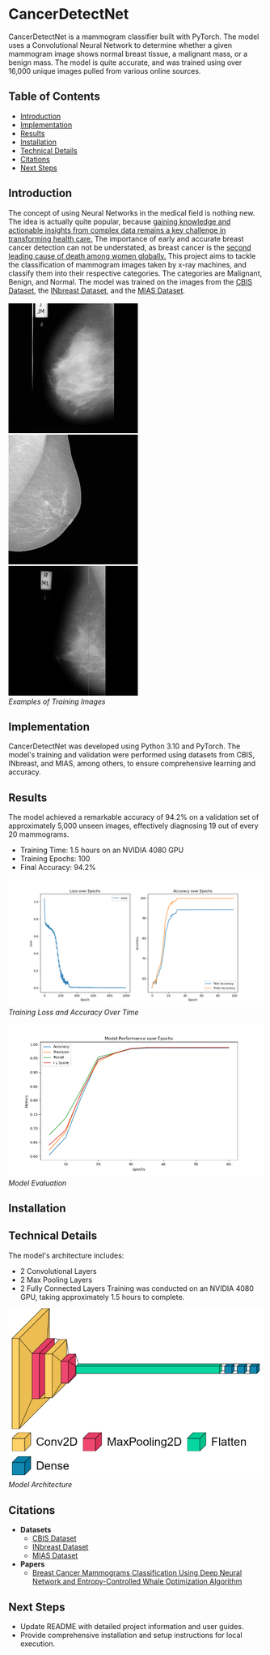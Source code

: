 # CancerDetectNet

CancerDetectNet is a mammogram classifier built with PyTorch. The model uses a Convolutional Neural Network to determine whether a given mammogram image shows normal breast tissue, a malignant mass, or a benign mass. The model is quite accurate, and was trained using over 16,000 unique images pulled from various online sources.

## Table of Contents
- [Introduction](#introduction)
- [Implementation](#implementation)
- [Results](#results)
- [Installation](#installation)
- [Technical Details](#technical-details)
- [Citations](#citations)
- [Next Steps](#next-steps)


## Introduction
The concept of using Neural Networks in the medical field is nothing new. The idea is actually quite popular, because [gaining knowledge and actionable insights from complex data remains a key challenge in transforming health care.](https://www.ncbi.nlm.nih.gov/pmc/articles/PMC6455466/) The importance of early and accurate breast cancer detection can not be understated, as breast cancer is the [second leading cause of death among women globally.](https://www.cdc.gov/cancer/breast/basic_info/index.htm#:~:text=Except%20for%20skin%20cancer%2C%20breast,cancer%20death%20among%20Hispanic%20women.) This project aims to tackle the classification of mammogram images taken by x-ray machines, and classify them into their respective categories. The categories are Malignant, Benign, and Normal. The model was trained on the images from the [CBIS Dataset](https://www.kaggle.com/datasets/awsaf49/cbis-ddsm-breast-cancer-image-dataset), the [INbreast Dataset](https://www.kaggle.com/datasets/ramanathansp20/inbreast-dataset), and the [MIAS Dataset](https://www.kaggle.com/datasets/kmader/mias-mammography).<br /><br />
<img src="Figures/109_24_mias.png"> 
<img src="Figures/10_16_inbreast.png">
<img src="Figures/104_7_mias.png"><br />
*Examples of Training Images*

## Implementation
CancerDetectNet was developed using Python 3.10 and PyTorch. The model's training and validation were performed using datasets from CBIS, INbreast, and MIAS, among others, to ensure comprehensive learning and accuracy.

## Results
The model achieved a remarkable accuracy of 94.2% on a validation set of approximately 5,000 unseen images, effectively diagnosing 19 out of every 20 mammograms.
- Training Time: 1.5 hours on an NVIDIA 4080 GPU
- Training Epochs: 100
- Final Accuracy: 94.2%

<img src="Figures/Training_2.png">*Training Loss and Accuracy Over Time*

<img src="Figures/Evaluation_1.png">*Model Evaluation*

## Installation

## Technical Details
The model's architecture includes:
- 2 Convolutional Layers
- 2 Max Pooling Layers
- 2 Fully Connected Layers
Training was conducted on an NVIDIA 4080 GPU, taking approximately 1.5 hours to complete.

<img src="Figures/Model_Visualization_2.png">   *Model Architecture*

## Citations
- <strong>Datasets</strong>
  - [CBIS Dataset](https://www.kaggle.com/datasets/awsaf49/cbis-ddsm-breast-cancer-image-dataset)
  - [INbreast Dataset](https://www.kaggle.com/datasets/ramanathansp20/inbreast-dataset)
  - [MIAS Dataset](https://www.kaggle.com/datasets/kmader/mias-mammography)
- <strong>Papers</strong>
  - [Breast Cancer Mammograms Classification Using Deep Neural Network and Entropy-Controlled Whale Optimization Algorithm](https://www.mdpi.com/2075-4418/12/2/557)

## Next Steps  
- Update README with detailed project information and user guides.
- Provide comprehensive installation and setup instructions for local execution.
